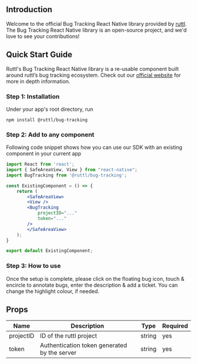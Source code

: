## Introduction

Welcome to the official Bug Tracking React Native library provided by [ruttl](https://ruttl.com/mobile-app-feedback/). The Bug Tracking React Native library is an open-source project, and we'd love to see your contributions!

## Quick Start Guide
Ruttl's Bug Tracking React Native library is a re-usable component built around ruttl’s bug tracking ecosystem. Check out our [official website](https://ruttl.com/mobile-app-feedback/) for more in depth information.

### Step 1: Installation
Under your app's root directory, run
```shell
npm install @ruttl/bug-tracking
```

### Step 2: Add to any component
Following code snippet shows how you can use our SDK with an existing component in your current app

```jsx
import React from 'react';
import { SafeAreaView, View } from "react-native";
import BugTracking from '@ruttl/bug-tracking';

const ExistingComponent = () => {
    return (
        <SafeAreaView>
        <View />
        <BugTracking
            projectID="..."
            token="..."
        />
        </SafeAreaView>
    );
}

export default ExistingComponent;
```
### Step 3: How to use
Once the setup is complete, please click on the floating bug icon, touch & encircle to annotate bugs, enter the description & add a ticket. You can change the highlight colour, if needed.

## Props

| Name      | Description                                  | Type | Required |
|-----------|----------------------------------------------|------|----------|
| projectID | ID of the ruttl project                      | string | yes  |
| token     | Authentication token generated by the server | string | yes |

